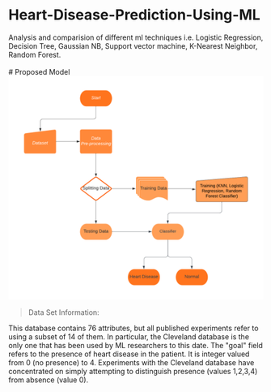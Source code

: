 # Heart-Disease-Prediction-Using-ML
Analysis and comparision of different ml techniques i.e. Logistic Regression, Decision Tree, Gaussian NB, Support vector machine, K-Nearest Neighbor, Random Forest.
<br><br> # Proposed Model
<br><a> <img src="https://github.com/Mrinal540/Heart-Disease-Prediction-Using-ML/blob/main/Model.png"> </a>
> Data Set Information:

This database contains 76 attributes, but all published experiments refer to using a subset of 14 of them. In particular, the Cleveland database is the only one that has been used by ML researchers to this date. The "goal" field refers to the presence of heart disease in the patient. It is integer valued from 0 (no presence) to 4. Experiments with the Cleveland database have concentrated on simply attempting to distinguish presence (values 1,2,3,4) from absence (value 0). 
